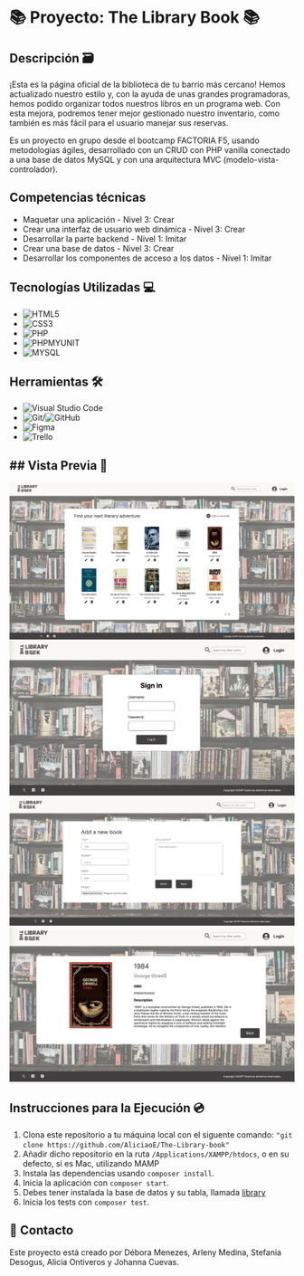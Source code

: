 # 📚 Proyecto: The Library Book 📚

## Descripción 🗃

¡Esta es la página oficial de la biblioteca de tu barrio más cercano! Hemos actualizado nuestro estilo y, con la ayuda de unas grandes programadoras, hemos podido organizar todos nuestros libros en un programa web. Con esta mejora, podremos tener mejor gestionado nuestro inventario, como también es más fácil para el usuario manejar sus reservas.

Es un proyecto en grupo desde el bootcamp FACTORIA F5, usando metodologías ágiles, desarrollado con un CRUD con PHP vanilla conectado a una base de datos MySQL y con una arquitectura MVC (modelo-vista-controlador). 

## Competencias técnicas

- Maquetar una aplicación - Nivel 3: Crear
- Crear una interfaz de usuario web dinámica - Nivel 3: Crear
- Desarrollar la parte backend - Nivel 1: Imitar
- Crear una base de datos - Nivel 3: Crear
- Desarrollar los componentes de acceso a los datos - Nivel 1: Imitar


## Tecnologías Utilizadas 💻

- ![HTML5](https://img.shields.io/badge/HTML5-E34F26?logo=html5&logoColor=white&style=flat)
- ![CSS3](https://img.shields.io/badge/CSS3-1572B6?logo=css3&logoColor=white&style=flat)
- ![PHP](https://img.shields.io/badge/PHP-777BB3?logo=php&logoColor=white&style=flat)
- ![PHPMYUNIT](https://img.shields.io/badge/phpmyunit-AEB2D5?logo=phpmyunit&logoColor=white&style=flat)
- ![MYSQL](https://img.shields.io/badge/mysql-00758F?logo=phpmt&logoColor=white&style=flat)

## Herramientas 🛠

- ![Visual Studio Code](https://img.shields.io/badge/VS%20Code-007ACC?logo=visual-studio-code&logoColor=white&style=flat)
- ![Git](https://img.shields.io/badge/Git-F05032?logo=git&logoColor=white&style=flat)/![GitHub](https://img.shields.io/badge/GitHub-181717?logo=github&logoColor=white&style=flat)
- ![Figma](https://img.shields.io/badge/Figma-F24E1E?style=for-the-badge&logo=figma&logoColor=white)
- ![Trello](https://img.shields.io/badge/Trello-0079BF?style=for-the-badge&logo=trello&logoColor=white)


## ## Vista Previa 🌠 

![Pagina-principal](/assets/images/screenshots/index.png)
![User-login](/assets/images/screenshots/login.png)
![Pagina-formulario](/assets/images/screenshots/formulario-libros.png)
![Pagina-detalles](/assets/images/screenshots/detalles-libro.png)

## Instrucciones para la Ejecución 💿

1. Clona este repositorio a tu máquina local con el siguente comando: `"git clone https://github.com/AliciaoE/The-Library-book"`
2. Añadir dicho repositorio en la ruta `/Applications/XAMPP/htdocs`, o en su defecto, si es Mac, utilizando MAMP
3. Instala las dependencias usando `composer install`.
4. Inicia la aplicación con `composer start`.
5. Debes tener instalada la base de datos y su tabla, llamada [library](/assets/images/database/library-db.sql)
6. Inicia los tests con `composer test`.

##  📧 Contacto
Este proyecto está creado por Débora Menezes, Arleny Medina, Stefania Desogus, Alicia Ontiveros y Johanna Cuevas.